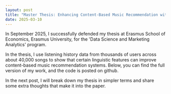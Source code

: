 ```yaml
---
layout: post
title: "Master Thesis: Enhancing Content-Based Music Recommendation with Lyrical Features"
date: 2025-03-10
---
```


In September 2025, I successfully defended my thesis at Erasmus School of Economics, Erasmus University, for the 'Data Science and Marketing Analytics' program.

In the thesis, I use listening history data from thousands of users across about 40,000 songs to show that certain linguistic features can improve content-based music recommendation systems.
Below, you can find the full version of my work, and the code is posted on github.

In the next post, I will break down my thesis in simpler terms and share some extra thoughts that make it into the paper.

<object data="/assets/master_thesis.pdf" width="1000" height="1000" type='application/pdf'></object>

